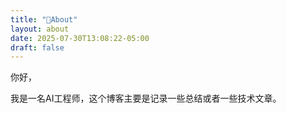 ```yaml
---
title: "👨About"
layout: about
date: 2025-07-30T13:08:22-05:00
draft: false
---
```


你好，

我是一名AI工程师，这个博客主要是记录一些总结或者一些技术文章。
